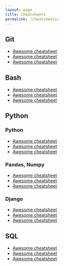 ```yaml
---
layout: page
title: Cheatsheets
permalink: /cheatsheets/
---
```


<h2>Git</h2>
	<ul>
		<li><a href="#">Awesome cheatsheet</a></li>
		<li><a href="#">Awesome cheatsheet</a></li>
		<li><a href="#">Awesome cheatsheet</a></li>
	</ul>

<h2>Bash</h2>
	<ul>
		<li><a href="#">Awesome cheatsheet</a></li>
		<li><a href="#">Awesome cheatsheet</a></li>
		<li><a href="#">Awesome cheatsheet</a></li>
	</ul>

<h2>Python</h2>
<h3>Python</h3>	
	<ul>
		<li><a href="#">Awesome cheatsheet</a></li>
		<li><a href="#">Awesome cheatsheet</a></li>
		<li><a href="#">Awesome cheatsheet</a></li>
	</ul>
<h3>Pandas, Numpy</h3>
	<ul>
		<li><a href="#">Awesome cheatsheet</a></li>
		<li><a href="#">Awesome cheatsheet</a></li>
		<li><a href="#">Awesome cheatsheet</a></li>
	</ul>
<h3>Django</h3>
	<ul>
		<li><a href="#">Awesome cheatsheet</a></li>
		<li><a href="#">Awesome cheatsheet</a></li>
		<li><a href="#">Awesome cheatsheet</a></li>
	</ul>

<h2>SQL</h2>
	<ul>
		<li><a href="#">Awesome cheatsheet</a></li>
		<li><a href="#">Awesome cheatsheet</a></li>
		<li><a href="#">Awesome cheatsheet</a></li>
	</ul>